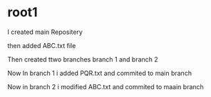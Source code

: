 # root1
I created main Repositery

then  added ABC.txt file

Then created ttwo branches branch 1 and branch 2

Now In branch 1  i added PQR.txt and commited to main branch


Now in branch 2 i modified ABC.txt and commited to maain branch
